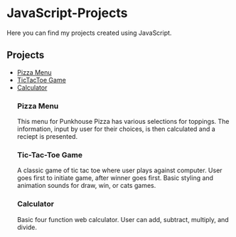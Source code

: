 # JavaScript-Projects
Here you can find my projects created using JavaScript.
<h2>Projects</h2>
<ul>
    <li><a href="Pizza_Project/Pizza.html">Pizza Menu</a></li>
    <li><a href="TicTacToe/TicTacToe.html">TicTacToe Game</a></li>
    <li><a href="CalculatorProject/Calculator.html">Calculator</a></li>

<h3>Pizza Menu</h3>
<p>This menu for Punkhouse Pizza has various selections for toppings. The information, input by user for their choices, is then calculated and a reciept is presented.</p>

<h3>Tic-Tac-Toe Game</h3>
<p>A classic game of tic tac toe where user plays against computer. User goes first to initiate game, after winner goes first. Basic styling and animation sounds for draw, win, or cats games.</p>

<h3>Calculator</h3>
Basic four function web calculator. User can add, subtract, multiply, and divide.


